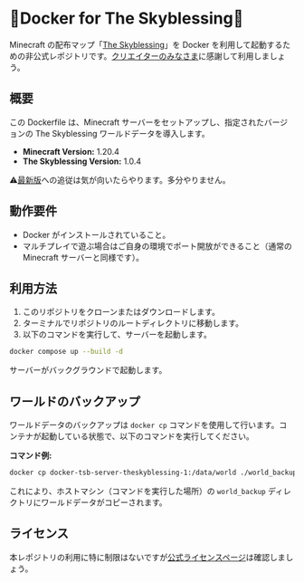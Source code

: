 # 🐳Docker for The Skyblessing🪽

Minecraft の配布マップ「[The Skyblessing](https://tsb.scriptarts.jp)」を Docker を利用して起動するための非公式レポジトリです。[クリエイターのみなさま](https://tsb.scriptarts.jp/creator)に感謝して利用しましょう。

## 概要

この Dockerfile は、Minecraft サーバーをセットアップし、指定されたバージョンの The Skyblessing ワールドデータを導入します。

- **Minecraft Version:** 1.20.4
- **The Skyblessing Version:** 1.0.4

⚠️[最新版](https://tsb.scriptarts.jp/%E3%83%9B%E3%83%BC%E3%83%A0/download)への追従は気が向いたらやります。多分やりません。

## 動作要件

- Docker がインストールされていること。
- マルチプレイで遊ぶ場合はご自身の環境でポート開放ができること（通常の Minecraft サーバーと同様です）。

## 利用方法

1. このリポジトリをクローンまたはダウンロードします。
2. ターミナルでリポジトリのルートディレクトリに移動します。
3. 以下のコマンドを実行して、サーバーを起動します。

```bash
docker compose up --build -d
```

サーバーがバックグラウンドで起動します。

## ワールドのバックアップ

ワールドデータのバックアップは `docker cp` コマンドを使用して行います。コンテナが起動している状態で、以下のコマンドを実行してください。

**コマンド例:**
```bash
docker cp docker-tsb-server-theskyblessing-1:/data/world ./world_backup
```
これにより、ホストマシン（コマンドを実行した場所）の `world_backup` ディレクトリにワールドデータがコピーされます。

## ライセンス

本レポジトリの利用に特に制限はないですが[公式ライセンスページ](https://tsb.scriptarts.jp/%E3%83%9B%E3%83%BC%E3%83%A0/license)は確認しましょう。

